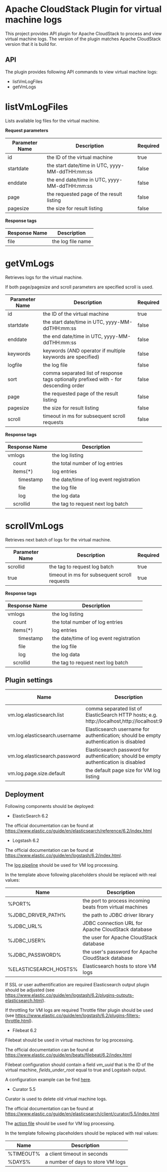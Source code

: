 Apache CloudStack Plugin for virtual machine logs
==============

This project provides API plugin for Apache CloudStack to process and view virtual machine logs.
The version of the plugin matches Apache CloudStack version that it is build for.

API
---

The plugin provides following API commands to view virtual machine logs:

* listVmLogFiles
* getVmLogs

# listVmLogFiles

Lists available log files for the virtual machine.

**Request parameters**

| Parameter Name | Description | Required |
| -------------- | ----------- | -------- |
| id | the ID of the virtual machine | true |
| startdate | the start date/time in UTC, yyyy-MM-ddTHH:mm:ss | false |
| enddate | the end date/time in UTC, yyyy-MM-ddTHH:mm:ss | false |
| page | the requested page of the result listing | false |
| pagesize | the size for result listing | false | 

**Response tags**

| Response Name | Description |
| -------------- | ---------- |
| file | the log file name |

# getVmLogs

Retrieves logs for the virtual machine.

If both page/pagesize and scroll parameters are specified scroll is used.

| Parameter Name | Description | Required |
| -------------- | ----------- | -------- |
| id | the ID of the virtual machine | true |
| startdate | the start date/time in UTC, yyyy-MM-ddTHH:mm:ss | false |
| enddate | the end date/time in UTC, yyyy-MM-ddTHH:mm:ss | false |
| keywords | keywords (AND operator if multiple keywords are specified) | false |
| logfile | the log file | false |
| sort | comma separated list of response tags optionally prefixed with - for descending order | false |
| page | the requested page of the result listing | false |
| pagesize | the size for result listing | false |
| scroll | timeout in ms for subsequent scroll requests | false | 

**Response tags**

| Response Name | Description |
| -------------- | ---------- |
| vmlogs | the log listing |
| &nbsp;&nbsp;&nbsp;&nbsp;count | the total number of log entries |
| &nbsp;&nbsp;&nbsp;&nbsp;items(*) | log entries |
| &nbsp;&nbsp;&nbsp;&nbsp;&nbsp;&nbsp;&nbsp;&nbsp;timestamp | the date/time of log event registration |
| &nbsp;&nbsp;&nbsp;&nbsp;&nbsp;&nbsp;&nbsp;&nbsp;file | the log file |
| &nbsp;&nbsp;&nbsp;&nbsp;&nbsp;&nbsp;&nbsp;&nbsp;log | the log data |
| &nbsp;&nbsp;&nbsp;&nbsp;scrollid | the tag to request next log batch |

# scrollVmLogs

Retrieves next batch of logs for the virtual machine.

| Parameter Name | Description | Required |
| -------------- | ----------- | -------- |
| scrollid | the tag to request log batch | true |
| true | timeout in ms for subsequent scroll requests | true | 

**Response tags**

| Response Name | Description |
| -------------- | ---------- |
| vmlogs | the log listing |
| &nbsp;&nbsp;&nbsp;&nbsp;count | the total number of log entries |
| &nbsp;&nbsp;&nbsp;&nbsp;items(*) | log entries |
| &nbsp;&nbsp;&nbsp;&nbsp;&nbsp;&nbsp;&nbsp;&nbsp;timestamp | the date/time of log event registration |
| &nbsp;&nbsp;&nbsp;&nbsp;&nbsp;&nbsp;&nbsp;&nbsp;file | the log file |
| &nbsp;&nbsp;&nbsp;&nbsp;&nbsp;&nbsp;&nbsp;&nbsp;log | the log data |
| &nbsp;&nbsp;&nbsp;&nbsp;scrollid | the tag to request next log batch |

Plugin settings
--------------------

| Name | Description | Default value |
| -------------- | ----------- | -------- |
| vm.log.elasticsearch.list | comma separated list of ElasticSearch HTTP hosts; e.g. http://localhost,http://localhost:9201 | |
| vm.log.elasticsearch.username | Elasticsearch username for authentication; should be empty if authentication is disabled | |
| vm.log.elasticsearch.password | Elasticsearch password for authentication; should be empty if authentication is disabled | |
| vm.log.page.size.default | the default page size for VM log listing | 100 |
  
Deployment
----------

Following components should be deployed:

* ElasticSearch 6.2

The official documentation can be found at https://www.elastic.co/guide/en/elasticsearch/reference/6.2/index.html

* Logstash 6.2

The official documentation can be found at https://www.elastic.co/guide/en/logstash/6.2/index.html.

The [log pipeline](deployment/vmlogs-logstash.conf) should be used for VM log processing.

In the template above following placeholders should be replaced with real values:

| Name | Description |
| -------------- | ---------- |
| %PORT% | the port to process incoming beats from virtual machines |
| %JDBC_DRIVER_PATH% | the path to JDBC driver library |
| %JDBC_URL% | JDBC connection URL for Apache CloudStack database |
| %JDBC_USER% | the user for Apache CloudStack database |
| %JDBC_PASSWORD% | the user's password for Apache CloudStack database |
| %ELASTICSEARCH_HOSTS% | Elasticsearch hosts to store VM logs |

If SSL or user authentification are required Elasticsearch output plugin should be adjusted (see https://www.elastic.co/guide/en/logstash/6.2/plugins-outputs-elasticsearch.html).

If throttling for VM logs are required Throttle filter plugin should be used (see https://www.elastic.co/guide/en/logstash/6.2/plugins-filters-throttle.html). 

* Filebeat 6.2

Filebeat should be used in virtual machines for log processing.

The official documentation can be found at https://www.elastic.co/guide/en/beats/filebeat/6.2/index.html

Filebeat configuration should contain a field *vm_uuid* that is the ID of the virtual machine, *fields_under_root* equal to true and Logstash output.

A configuration example can be find [here](deployment/vmlogs-filebeat.yml).

* Curator 5.5

Curator is used to delete old virtual machine logs.

The official documentation can be found at https://www.elastic.co/guide/en/elasticsearch/client/curator/5.5/index.html

The [action file](deployment/vmlogs-curator.yml) should be used for VM log processing.

In the template following placeholders should be replaced with real values:

| Name | Description |
| -------------- | ---------- |
| %TIMEOUT% | a client timeout in seconds |
| %DAYS% | a number of days to store VM logs |
